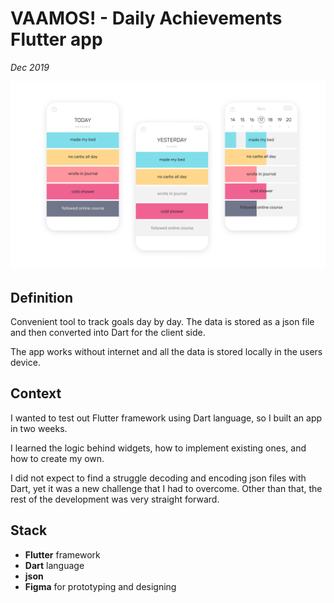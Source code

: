# VAAMOS! - Daily Achievements Flutter app

_Dec 2019_

![vaamos](./assets/vaamos.png)

## Definition

Convenient tool to track goals day by day.
The data is stored as a json file and then converted into Dart for the client side.

The app works without internet and all the data is stored locally in the users device.

## Context

I wanted to test out Flutter framework using Dart language, so I built an app in two weeks.

I learned the logic behind widgets, how to implement existing ones, and how to create my own.

I did not expect to find a struggle decoding and encoding json files with Dart, yet it was a new challenge that I had to overcome. Other than that, the rest of the development was very straight forward.

## Stack

- **Flutter** framework
- **Dart** language
- **json**
- **Figma** for prototyping and designing
